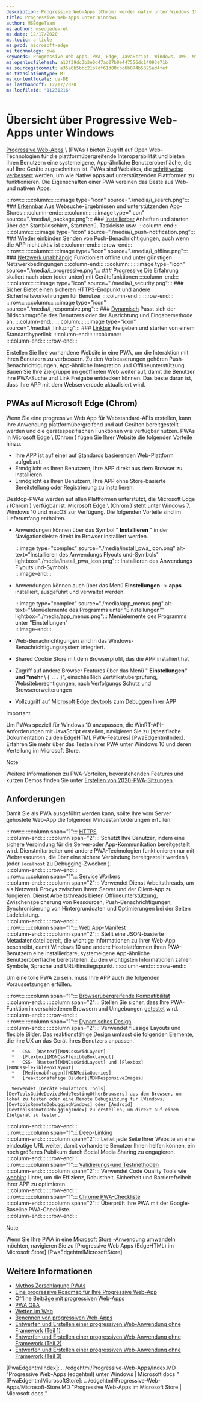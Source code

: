 ```yaml
---
description: Progressive Web-Apps (Chrom) werden nativ unter Windows 10 ausgeführt.  Hier finden Sie alles, was Sie als Web-Entwickler wissen müssen.
title: Progressive Web-Apps unter Windows
author: MSEdgeTeam
ms.author: msedgedevrel
ms.date: 12/17/2020
ms.topic: article
ms.prod: microsoft-edge
ms.technology: pwa
keywords: Progressive Web-Apps, PWA, Edge, JavaScript, Windows, UWP, Microsoft Store
ms.openlocfilehash: a13f39dc3b3e0d47ad07b0e447556dc14093e71b
ms.sourcegitcommit: a35a6b5bbc21b7df61d08cbc6b074b5325ad4fef
ms.translationtype: MT
ms.contentlocale: de-DE
ms.lasthandoff: 12/17/2020
ms.locfileid: "11231216"
---
```

# Übersicht über Progressive Web-Apps unter Windows  

[Progressive Web-Apps][MDNApps] \ (PWAs \) bieten Zugriff auf Open Web-Technologien für die plattformübergreifende Interoperabilität und bieten ihren Benutzern eine systemeigene, App-ähnliche Benutzeroberfläche, die auf Ihre Geräte zugeschnitten ist.  PWAs sind Websites, die [schrittweise verbessert][AListApartUnderstandingProgressiveEnhancement] werden, um wie Native apps auf unterstützenden Plattformen zu funktionieren.  Die Eigenschaften einer PWA vereinen das Beste aus Web- und nativen Apps.  

:::row:::
    :::column:::
        :::image type="icon" source="./media/i_search.png":::
        ### [Erkennbar][MDNPwaAdvantagesDiscoverable]
        Aus Websuche-Ergebnissen und unterstützenden App-Stores
    :::column-end:::
    :::column:::
        :::image type="icon" source="./media/i_package.png":::
        ### [Installierbar][MDNPwaAdvantagesInstallable]
        Anheften und starten über den Startbildschirm, Startmenü, Taskleiste usw.
    :::column-end:::
    :::column:::
        :::image type="icon" source="./media/i_push-notification.png":::
        ### [Wieder einbinden][MDNPwaAdvantagesReEngageable]
        Senden von Push-Benachrichtigungen, auch wenn die APP nicht aktiv ist
    :::column-end:::
:::row-end:::  
:::row:::
    :::column:::
        :::image type="icon" source="./media/i_offline.png":::
        ### [Netzwerk unabhängig][MDNPwaAdvantagesNetworkIndependent]
        Funktioniert offline und unter günstigen Netzwerkbedingungen
    :::column-end:::
    :::column:::
        :::image type="icon" source="./media/i_progressive.png":::
        ### [Progressive][MDNPwaAdvantagesProgressive]
        Die Erfahrung skaliert nach oben (oder unten) mit Gerätefunktionen
    :::column-end:::
    :::column:::
        :::image type="icon" source="./media/i_security.png":::
        ### [Sicher][MDNPwaAdvantagesSafe]
        Bietet einen sicheren HTTPS-Endpunkt und andere Sicherheitsvorkehrungen für Benutzer
    :::column-end:::
:::row-end:::  
:::row:::
    :::column:::
        :::image type="icon" source="./media/i_responsive.png":::
        ### [Dynamisch][MDNPwaAdvantagesResponsive]
        Passt sich der Bildschirmgröße des Benutzers oder der Ausrichtung und Eingabemethode an.
    :::column-end:::
    :::column:::
        :::image type="icon" source="./media/i_link.png":::
        ### [Linkbar][MDNPwaAdvantagesLinkable]
        Freigeben und starten von einem Standardhyperlink
    :::column-end:::
    :::column:::
        &nbsp;  
    :::column-end:::
:::row-end:::  


Erstellen Sie Ihre vorhandene Website in eine PWA, um die Interaktion mit ihren Benutzern zu verbessern.  Zu den Verbesserungen gehören Push-Benachrichtigungen, App-ähnliche Integration und Offlineunterstützung.  Bauen Sie Ihre Zielgruppe im geöffneten Web weiter auf, damit die Benutzer ihre PWA-Suche und Link Freigabe entdecken können.  Das beste daran ist, dass Ihre APP mit dem Webservercode aktualisiert wird.  

## PWAs auf Microsoft Edge (Chrom)  

Wenn Sie eine progressive Web App für Webstandard-APIs erstellen, kann Ihre Anwendung plattformübergreifend und auf Geräten bereitgestellt werden und die gerätespezifischen Funktionen wie verfügbar nutzen.  PWAs in Microsoft Edge \ (Chrom \) fügen Sie Ihrer Website die folgenden Vorteile hinzu.  

*   Ihre APP ist auf einer auf Standards basierenden Web-Plattform aufgebaut.  
*   Ermöglicht es Ihren Benutzern, Ihre APP direkt aus dem Browser zu installieren.  
*   Ermöglicht es Ihren Benutzern, Ihre APP ohne Store-basierte Bereitstellung oder Registrierung zu installieren.  
    
Desktop-PWAs werden auf allen Plattformen unterstützt, die Microsoft Edge \ (Chrom \) verfügbar ist. Microsoft Edge \ (Chrom \) steht unter Windows 7, Windows 10 und macOS zur Verfügung.  Die folgenden Vorteile sind im Lieferumfang enthalten.  

*   Anwendungen können über das Symbol " **Installieren** " in der Navigationsleiste direkt im Browser installiert werden.  
    
    :::image type="complex" source="./media/install_pwa_icon.png" alt-text="Installieren des Anwendungs Flyouts und-Symbols" lightbox="./media/install_pwa_icon.png":::
       Installieren des Anwendungs Flyouts und-Symbols  
    :::image-end:::  
    
*   Anwendungen können auch über das Menü **Einstellungen**-  >  **apps** installiert, ausgeführt und verwaltet werden.  
    
    :::image type="complex" source="./media/app_menus.png" alt-text="Menüelemente des Programms unter "Einstellungen"" lightbox="./media/app_menus.png":::
       Menüelemente des Programms unter "Einstellungen"  
    :::image-end:::  
    
*   Web-Benachrichtigungen sind in das Windows-Benachrichtigungssystem integriert.  
*   Shared Cookie Store mit dem Browserprofil, das die APP installiert hat  
*   Zugriff auf andere Browser Features über das Menü " **Einstellungen" und "mehr** \ ( `...` \)", einschließlich Zertifikatüberprüfung, Websiteberechtigungen, nach Verfolgungs Schutz und Browsererweiterungen  
*   Vollzugriff auf [Microsoft Edge devtools][DevtoolsProgressiveWebApps] zum Debuggen Ihrer APP  
    
> [!IMPORTANT]
> Um PWAs speziell für Windows 10 anzupassen, die WinRT-API-Anforderungen mit JavaScript erstellen, navigieren Sie zu [spezifische Dokumentation zu den EdgeHTML PWA-Features] [PwaEdgehtmlIndex].  Erfahren Sie mehr über das Testen ihrer PWA unter Windows 10 und deren Verteilung im Microsoft Store.  

> [!NOTE]
> Weitere Informationen zu PWA-Vorteilen, bevorstehenden Features und kurzen Demos finden Sie unter [Erstellen von 2020-PWA-Sitzungen][BuildVideo]. 

## Anforderungen  

Damit Sie als PWA ausgeführt werden kann, sollte Ihre vom Server gehostete Web-App die folgenden Mindestanforderungen erfüllen:  

:::row:::
   :::column span="1":::
      [HTTPS][WikiHttps]  
   :::column-end:::
   :::column span="2":::
      Schützt Ihre Benutzer, indem eine sichere Verbindung für die Server-oder App-Kommunikation bereitgestellt wird.  Dienstmitarbeiter und andere PWA-Technologien funktionieren nur mit Webressourcen, die über eine sichere Verbindung bereitgestellt werden \ (oder `localhost` zu Debugging-Zwecken \).  
   :::column-end:::
:::row-end:::  
:::row:::
   :::column span="1":::
      [Service Workers][MDNServiceWorkerApi]  
   :::column-end:::
   :::column span="2":::
      Verwendet Dienst Arbeitsthreads, um als Netzwerk Proxys zwischen Ihrem Server und der Client-App zu fungieren.  Dienst Arbeitsthreads bieten Offlineunterstützung, Zwischenspeicherung von Ressourcen, Push-Benachrichtigungen, Synchronisierung von Hintergrunddaten und Optimierungen bei der Seiten Ladeleistung.    
   :::column-end:::
:::row-end:::  
:::row:::
   :::column span="1":::
      [Web App-Manifest][MDNWebAppManifest]  
   :::column-end:::
   :::column span="2":::
      Stellt eine JSON-basierte Metadatendatei bereit, die wichtige Informationen zu Ihrer Web-App beschreibt, damit Windows 10 und andere Hostplattformen ihren PWA-Benutzern eine installierbare, systemeigene App-ähnliche Benutzeroberfläche bereitstellen.  Zu den wichtigsten Informationen zählen Symbole, Sprache und URL-Einstiegspunkt. 
   :::column-end:::
:::row-end:::  

Um eine tolle PWA zu sein, muss Ihre APP auch die folgenden Voraussetzungen erfüllen.  

:::row:::
   :::column span="1":::
      [Browserübergreifende Kompatibilität][MDNCrossBrowserTesting]  
   :::column-end:::
   :::column span="2":::
      Stellen Sie sicher, dass Ihre PWA-Funktion in verschiedenen Browsern und Umgebungen [getestet][MicrosoftDeveloperEdgeToolsRemote] wird.  
   :::column-end:::
:::row-end:::  
:::row:::
   :::column span="1":::
      [Dynamisches Design][WikiResponsiveWebDesign]  
   :::column-end:::
   :::column span="2":::
      Verwendet flüssige Layouts und flexible Bilder.  Das reaktionsfähige Design umfasst die folgenden Elemente, die ihre UX an das Gerät Ihres Benutzers anpassen.  
      
      *   CSS- [Raster][MDNCssGridLayout]  
      *   [Flexbox][MDNCssFlexibleBoxLayout]  
      *   CSS- [Raster][MDNCssGridLayout] und [Flexbox][MDNCssFlexibleBoxLayout]  
      *   [Medienabfragen][MDNMediaQueries]  
      *   [reaktionsfähige Bilder][MDNResponsiveImages]  
      
      Verwendet [Geräte Emulations Tools][DevToolsGuideDeviceModeTestingOtherBrowsers] aus dem Browser, um lokal zu testen oder eine Remote Debugsitzung für [Windows][DevtoolsRemoteDebuggingWindows] oder [Android][DevtoolsRemoteDebuggingIndex] zu erstellen, um direkt auf einem Zielgerät zu testen.
   :::column-end:::
:::row-end:::  
:::row:::
   :::column span="1":::
      [Deep-Linking][WikiDeepLinking]  
   :::column-end:::
   :::column span="2":::
      Leitet jede Seite Ihrer Website an eine eindeutige URL weiter, damit vorhandene Benutzer Ihnen helfen können, ein noch größeres Publikum durch Social Media Sharing zu engagieren.  
   :::column-end:::
:::row-end:::  
:::row:::
   :::column span="1":::
      [Validierungs-und Testmethoden][Webhint]  
   :::column-end:::
   :::column span="2":::
      Verwendet Code Quality Tools wie [webhint][Webhint] Linter, um die Effizienz, Robustheit, Sicherheit und Barrierefreiheit Ihrer APP zu optimieren.  
   :::column-end:::
:::row-end:::  
:::row:::
   :::column span="1":::
      [Chrome PWA-Checkliste][WebDevGoodPwaChecklist]  
   :::column-end:::
   :::column span="2":::
      Überprüft Ihre PWA mit der Google-Baseline PWA-Checkliste.  
   :::column-end:::
:::row-end:::  

> [!NOTE]
> Wenn Sie Ihre PWA in eine [Microsoft Store][MicrosoftDeveloperStore] -Anwendung umwandeln möchten, navigieren Sie zu [Progressive Web Apps (EdgeHTML) im Microsoft Store] [PwaEdgehtmlMicrosoftStore].  
  
## Weitere Informationen  

*   [Mythos Zerschlagung PWAs][Davrous20191018MythBustingPwasNewEdgeEdition]  
*   [Eine progressive Roadmap für Ihre Progressive Web-App][CloudfourThinksProgressiveRoadmapYourWebApp]  
*   [Offline Beiträge mit progressiven Web-Apps][MediumWebEdgeOfflinePostsProgressiveWebApps]  
*   [PWA Q&A][AaronGustafsonNotebookPwaQa]  
*   [Wetten im Web][JoretegBlogBettingWeb]  
*   [Benennen von progressiven Web-Apps][Fberriman20170626NamingProgressiveWebApps]  
*   [Entwerfen und Erstellen einer progressiven Web-Anwendung ohne Framework (Teil 1)][Smashingmagazine201907ProgressiveWebApplicationFrameworkPart1]  
*   [Entwerfen und Erstellen einer progressiven Web-Anwendung ohne Framework (Teil 2)][Smashingmagazine201907ProgressiveWebApplicationFrameworkPart2]  
*   [Entwerfen und Erstellen einer progressiven Web-Anwendung ohne Framework (Teil 3)][Smashingmagazine201907ProgressiveWebApplicationFrameworkPart3]  
    
<!-- links -->  

[DevtoolsRemoteDebuggingIndex]: ../devtools-guide-chromium/remote-debugging/index.md "Erste Schritte mit dem Remotedebuggen von Android-Geräten | Microsoft docs"  
[DevtoolsRemoteDebuggingWindows]: ../devtools-guide-chromium/remote-debugging/windows.md "Erste Schritte mit dem Remote Debuggen von Windows 10-Geräten | Microsoft docs"  
[DevToolsGuideDeviceModeTestingOtherBrowsers]: ../devtools-guide-chromium/device-mode/testing-other-browsers.md "Emulieren und Testen anderer Browser | Microsoft docs"  
[DevtoolsProgressiveWebApps]: ../devtools-guide-chromium/progressive-web-apps/index.md "Debuggen von progressiven Web-Apps | Microsoft docs"  
<!--[DevGuideWhatsNewEdgeHtml17]: ../dev-guide/whats-new/edgehtml-17.md "What's new in EdgeHTML 17 | Microsoft Docs"  -->  
<!--[DevGuideWhatsNewEdgeHtml14]: ../dev-guide/whats-new/edgehtml-14.md "What's New in EdgeHTML 14 | Microsoft Docs"  -->  
[PwaEdgehtmlIndex]: .. /edgehtml/Progressive-Web-Apps/Index.MD "Progressive Web-Apps (edgehtml) unter Windows | Microsoft docs "  
[PwaEdgehtmlMicrosoftStore]: .. /edgehtml/Progressive-Web-Apps/Microsoft-Store.MD "Progressive Web-Apps im Microsoft Store | Microsoft docs "
<!--PwaEdgehtmlMicrosoftStoreCriteriaAutomaticSubmission]: ../progressive-web-apps/microsoft-store.md#criteria-for-automatic-submission "Criteria for automatic submission - Progressive Web Apps in the Microsoft Store"  -->  

[WindowsUWPControlsPatternTilesNotificationsWns]: /windows/uwp/controls-and-patterns/tiles-and-notifications-windows-push-notification-services--wns--overview.md "Übersicht über Windows Push Notification Services (WNS) | Microsoft docs"  
[WindowsUWPDesignDevicesDesigningTv]: /windows/uwp/design/devices/designing-for-tv.md "Entwerfen für Xbox und TV | Microsoft docs"  
[WindowsUWPDesignDevicesIndex]: /windows/uwp/design/devices/index.md "Überlegungen zur Benutzeroberfläche für UWP-Geräte | Microsoft docs"  
[WindowsUWPGetStartedGuide]: /windows/uwp/get-started/universal-application-platform-guide.md "Was ist eine APP für die universelle Windows-Plattform (UWP)? | Microsoft docs"  
[WindowsUWPLaunchResumeBackgroundTasks]: /windows/uwp/launch-resume/support-your-app-with-background-tasks.md "Unterstützen Ihrer APP mit Hintergrundaufgaben | Microsoft docs"  
[WindowsUWPPublishIndex]: /windows/uwp/publish/index.md "Veröffentlichen von Windows-apps und-spielen | Microsoft docs"  
[WindowsUWPPublishDeveloperAccount]: /windows/uwp/publish/opening-a-developer-account.md "Öffnen eines entwicklerkontos | Microsoft docs"  

[WindowsBlogsWelcomingPWAsEdgeWindows]: https://blogs.windows.com/msedgedev/2018/02/06/welcoming-progressive-web-apps-edge-windows-10/#56z7mJwKsykfbR4I.97 "Willkommene Progressive Web-Apps für Microsoft Edge und Windows 10 – Windows-Blogs"  
[MicrosoftDeveloperEdgePlatformStatusBackgroundSync]: https://developer.microsoft.com/microsoft-edge/platform/status/backgroundsyncapi "Hintergrund Synchronisierungs-API – Status der Microsoft Edge-Plattform"  
[MicrosoftDeveloperEdgePlatformStatusWebApplicationManifest]: https://developer.microsoft.com/microsoft-edge/platform/status/webapplicationmanifest "Web Application Manifest – Status der Microsoft Edge-Plattform"  
[MicrosoftDeveloperEdgeToolsRemote]: https://developer.microsoft.com/microsoft-edge/tools/remote "Sofortiges testen"  
[MicrosoftDeveloperWindowsMixedReality]: https://developer.microsoft.com/windows/mixed-reality "Gemischte Realität für Entwickler"  
[MicrosoftDeveloperWindowsSurfaceHub]: https://developer.microsoft.com/windows/surfacehub "Microsoft Surface Hub"  
[MicrosoftDeveloperStore]: https://developer.microsoft.com/store "Microsoft Developer Store"  
[MicrosoftEdge]: https://www.microsoft.com/edge "Neuen Microsoft Edge-Browser herunterladen"  
[MicrosoftSupportWindowsFocusAssist]: https://support.microsoft.com/help/4026996/windows-10-turn-focus-assist-on-or-off "Aktivieren oder Deaktivieren der Fokus Unterstützung in Windows 10"  
[MicrosoftSupportWindowsNotificationSettings]: https://support.microsoft.com/help/4028678/windows-10-change-notification-settings "Ändern von Benachrichtigungseinstellungen in Windows 10"  

[AaronGustafsonNotebookPwaQa]: https://www.aaron-gustafson.com/notebook/pwa-qa "PWA Q&A"  

[AListApartUnderstandingProgressiveEnhancement]: https://alistapart.com/article/understandingprogressiveenhancement "Grundlegendes zur progressiven Optimierung – eine Liste auseinander"  

[MDNApps]: https://developer.mozilla.org/Apps/Progressive "Apps | MDN"  
[MDNCache]: https://developer.mozilla.org/docs/Web/API/Cache "Cache | MDN"  
[MDNCrossBrowserTesting]: https://developer.mozilla.org/docs/Learn/Tools_and_testing/Cross_browser_testing "Cross-Browser-Tests | MDN"  
[MDNCssFlexibleBoxLayout]: https://developer.mozilla.org/docs/Web/CSS/CSS_Flexible_Box_Layout "CSS-Layout für flexibles Feld | MDN"  
[MDNCssGridLayout]: https://developer.mozilla.org/docs/Web/CSS/CSS_Grid_Layout "CSS-Raster Layout | MDN"  
[MDNFetchApi]: https://developer.mozilla.org/docs/Web/API/Fetch_API "FETCH-API | MDN"  
[MDNMediaQueries]: https://developer.mozilla.org/docs/Web/CSS/Media_Queries "Medienabfragen | MDN"  
[MDNNotificationsApi]: https://developer.mozilla.org/docs/Web/API/Notifications_API "Benachrichtigungs-API | MDN"  
[MDNPushApi]: https://developer.mozilla.org/docs/Web/API/Push_API "Push-API | MDN"  
[MDNPwaAdvantagesDiscoverable]: https://developer.mozilla.org/docs/Web/Apps/Progressive/Advantages#Discoverable "Auffindbar – Vorteile von Progressive Web App"  
[MDNPwaAdvantagesInstallable]: https://developer.mozilla.org/docs/Web/Apps/Progressive/Advantages#Installable "Installierbare Vorteile für Progressive Web App"  
[MDNPwaAdvantagesLinkable]: https://developer.mozilla.org/Apps/Progressive/Advantages#Linkable "Vorteile von Linkable-Progressive Web App"  
[MDNPwaAdvantagesNetworkIndependent]: https://developer.mozilla.org/docs/Web/Apps/Progressive/Advantages#Network_independent "Netzwerk unabhängig – Vorteile von Progressive Web App"  
[MDNPwaAdvantagesProgressive]: https://developer.mozilla.org/docs/Web/Apps/Progressive/Advantages#Progressive "Vorteile für Progressive Web App"  
[MDNPwaAdvantagesReEngageable]: https://developer.mozilla.org/docs/Web/Apps/Progressive/Advantages#Re-engageable "Wieder einbinden – Vorteile von Progressive Web App"  
[MDNPwaAdvantagesResponsive]: https://developer.mozilla.org/Apps/Progressive/Advantages#Responsive "Vorteile von responsive-Progressive Web App"  
[MDNPwaAdvantagesSafe]: https://developer.mozilla.org/docs/Web/Apps/Progressive/Advantages#Safe "Vorteile von Safe-Progressive Web App"  
[MDNResponsiveImages]: https://developer.mozilla.org/docs/Learn/HTML/Multimedia_and_embedding/Responsive_images "Reaktionsfähige Bilder | MDN"  
[MDNServiceWorkerApi]: https://developer.mozilla.org/docs/Web/API/Service_Worker_API "Service Worker-API | MDN"  
[MDNSyncManager]: https://developer.mozilla.org/docs/Web/API/SyncManager "Synchronisierungs-Manager | MDN"  
[MDNWebAppManifest]: https://developer.mozilla.org/docs/Web/Manifest "Web App-Manifest | MDN"  

[BuildVideo]: https://www.youtube.com/watch?v=y4p_QHZtMKM "PWA-Video"  

[CloudfourThinksProgressiveRoadmapYourWebApp]: https://cloudfour.com/thinks/a-progressive-roadmap-for-your-progressive-web-app "Eine progressive Roadmap für Ihre Progressive Web-App"  

[Davrous20191018MythBustingPwasNewEdgeEdition]: https://www.davrous.com/2019/10/18/myth-busting-pwas-the-new-edge-edition "Mythos Zerschlagung PWAs – die neue Edge-Edition"  

[Fberriman20170626NamingProgressiveWebApps]: https://fberriman.com/2017/06/26/naming-progressive-web-apps "Benennen von progressiven Web-Apps"  

[JoretegBlogBettingWeb]: https://joreteg.com/blog/betting-on-the-web "Wetten im Web"  

[MediumWebEdgeOfflinePostsProgressiveWebApps]: https://medium.com/web-on-the-edge/offline-posts-with-progressive-web-apps-fc2dc4ad895 "Offline Beiträge mit progressiven Web-Apps"  

[PWABuilder]: https://www.pwabuilder.com "PWABuilder"  

[Smashingmagazine201907ProgressiveWebApplicationFrameworkPart1]: https://www.smashingmagazine.com/2019/07/progressive-web-application-pwa-framework-part-1 "Entwerfen und Erstellen einer progressiven Web-Anwendung ohne Framework (Teil 1)"  

[Smashingmagazine201907ProgressiveWebApplicationFrameworkPart2]: https://www.smashingmagazine.com/2019/07/progressive-web-application-pwa-framework-part-2 "Entwerfen und Erstellen einer progressiven Web-Anwendung ohne Framework (Teil 2)"  

[Smashingmagazine201907ProgressiveWebApplicationFrameworkPart3]: https://www.smashingmagazine.com/2019/07/progressive-web-application-pwa-framework-part-3 "Entwerfen und Erstellen einer progressiven Web-Anwendung ohne Framework (Teil 3)"  

[WebDevGoodPwaChecklist]: https://web.dev/pwa-checklist "Was macht eine gute Progressive Web-App aus? | Web. dev"  

[Webhint]: https://webhint.io "webhint"  

[WikiDeepLinking]: https://en.wikipedia.org/wiki/Deep_linking "Deep Linking – Wikipedia"  
[WikiHttps]: https://en.wikipedia.org/wiki/HTTPS "HTTPS – Wikipedia"  
[WikiResponsiveWebDesign]: https://en.wikipedia.org/wiki/Responsive_web_design "Responsive Web Design – Wikipedia"  
